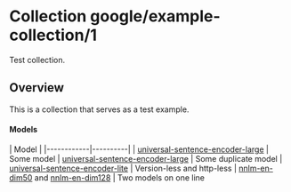 # Collection google/example-collection/1
Test collection.

<!-- module-type: text-embedding -->
<!-- task: text-embedding -->
<!-- network-architecture: dan -->
<!-- network-architecture: transformer -->
<!-- language: en -->

## Overview
This is a collection that serves as a test example.

#### Models

| Model      |
|------------|----------|
| [universal-sentence-encoder-large](https://tfhub.dev/google/universal-sentence-encoder-large/3) | Some model
| [universal-sentence-encoder-large](https://tfhub.dev/google/universal-sentence-encoder-large/3) | Some duplicate model
| [universal-sentence-encoder-lite](https://tfhub.dev/google/universal-sentence-encoder-lite) | Version-less and http-less
| [nnlm-en-dim50](https://tfhub.dev/google/nnlm-en-dim50) and [nnlm-en-dim128](https://tfhub.dev/google/nnlm-en-dim128/1) | Two models on one line
